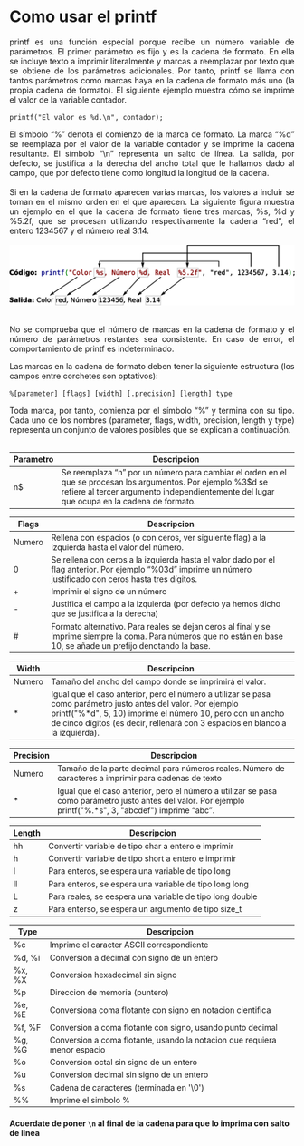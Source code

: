 # Como usar el printf

<div align="justify">
    printf es una función especial porque recibe un número variable de parámetros. El primer parámetro es fijo y es la cadena de formato. En ella se incluye texto a imprimir literalmente y marcas a reemplazar por texto que se obtiene de los parámetros adicionales. Por tanto, printf se llama con tantos parámetros como marcas haya en la cadena de formato más uno (la propia cadena de formato). El siguiente ejemplo muestra cómo se imprime el valor de la variable contador.
</div>

```
printf("El valor es %d.\n", contador);
```

<div align="justify">
    El símbolo “%” denota el comienzo de la marca de formato. La marca “%d” se reemplaza por el valor de la variable contador y se imprime la cadena resultante. El símbolo “\n” representa un salto de línea. La salida, por defecto, se justifica a la derecha del ancho total que le hallamos dado al campo, que por defecto tiene como longitud la longitud de la cadena.
<br><br>
Si en la cadena de formato aparecen varias marcas, los valores a incluir se toman en el mismo orden en el que aparecen. La siguiente figura muestra un ejemplo en el que la cadena de formato tiene tres marcas, %s, %d y %5.2f, que se procesan utilizando respectivamente la cadena “red”, el entero 1234567 y el número real 3.14.
<br>
<br>
<img src="input_output_printf_example_es.png" alt="Imagen de printf">
<br>
<br>

No se comprueba que el número de marcas en la cadena de formato y el número de parámetros restantes sea consistente. En caso de error, el comportamiento de printf es indeterminado.

Las marcas en la cadena de formato deben tener la siguiente estructura (los campos entre corchetes son optativos):
<br>
</div>

```
%[parameter] [flags] [width] [.precision] [length] type
```

<div align="justify">
    Toda marca, por tanto, comienza por el símbolo “%” y termina con su tipo. Cada uno de los nombres (parameter, flags, width, precision, length y type) representa un conjunto de valores posibles que se explican a continuación.
    <br><br>
</div>

| Parametro | Descripcion |
|---|---|
| n$ | Se reemplaza “n” por un número para cambiar el orden en el que se procesan los argumentos. Por ejemplo %3$d se refiere al tercer argumento independientemente del lugar que ocupa en la cadena de formato. |

|Flags | Descripcion |
|---|---|
| Numero | Rellena con espacios (o con ceros, ver siguiente flag) a la izquierda hasta el valor del número. |
| 0 | Se rellena con ceros a la izquierda hasta el valor dado por el flag anterior. Por ejemplo “%03d” imprime un número justificado con ceros hasta tres dígitos. |
| + | Imprimir el signo de un número |
| - | Justifica el campo a la izquierda (por defecto ya hemos dicho que se justifica a la derecha) |
| # | Formato alternativo. Para reales se dejan ceros al final y se imprime siempre la coma. Para números que no están en base 10, se añade un prefijo denotando la base. |

| Width | Descripcion |
|---|---|
| Numero | Tamaño del ancho del campo donde se imprimirá el valor. |
| * | Igual que el caso anterior, pero el número a utilizar se pasa como parámetro justo antes del valor. Por ejemplo printf("%*d", 5, 10) imprime el número 10, pero con un ancho de cinco dígitos (es decir, rellenará con 3 espacios en blanco a la izquierda). |

| Precision | Descripcion |
|---|---|
| Numero | Tamaño de la parte decimal para números reales. Número de caracteres a imprimir para cadenas de texto |
| * | Igual que el caso anterior, pero el número a utilizar se pasa como parámetro justo antes del valor. Por ejemplo printf("%.*s", 3, "abcdef") imprime “abc”. |

| Length | Descripcion |
|---|---|
| hh | Convertir variable de tipo char a entero e imprimir |
| h | Convertir variable de tipo short a entero e imprimir |
| l | Para enteros, se espera una variable de tipo long |
| ll | Para enteros, se espera una variable de tipo long long |
| L | Para reales, se eespera una variable de tipo long double |
| z | Para enterso, se espera un argumento de tipo size_t |

| Type | Descripcion |
|---|---|
| %c | Imprime el caracter ASCII correspondiente |
| %d, %i | Conversion a decimal con signo de un entero |
| %x, %X | Conversion hexadecimal sin signo |
| %p | Direccion de memoria (puntero) |
| %e, %E | Conversiona  coma flotante con signo en notacion cientifica |
| %f, %F | Conversion a coma flotante con signo, usando punto decimal |
| %g, %G | Conversion a coma flotante, usando la notacion que requiera menor espacio |
| %o | Conversion octal sin signo de un entero |
| %u | Conversion decimal sin signo de un entero |
| %s | Cadena de caracteres (terminada en '\0') | 
| %% | Imprime el simbolo % |

#### Acuerdate de poner ``` \n ``` al final de la cadena para que lo imprima con salto de linea


